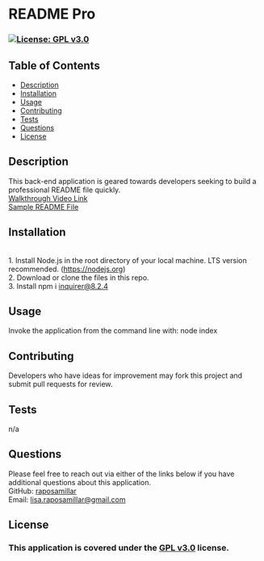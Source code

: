 # README Pro

  ### [![License: GPL v3.0](https://img.shields.io/badge/License-GPLv3-blue.svg)](https://www.gnu.org/licenses/gpl-3.0) 

  ## Table of Contents
  - [Description](#description)
  - [Installation](#installation)
  - [Usage](#usage)
  - [Contributing](#contributing)
  - [Tests](#tests)
  - [Questions](#questions)
  - [License](#license)

  ## Description 
  This back-end application is geared towards developers seeking to build a professional README file quickly.</br>
  <a href="https://drive.google.com/file/d/1L0tXZcY0VgQVan58HuvqVKbDvOCLYS3H/view?usp=sharing">Walkthrough Video Link</a></br>
  <a href="https://github.com/raposamillar/portfolio-generator">Sample README File</a>
  
  ## Installation 
  </br>1. Install Node.js in the root directory of your local machine. LTS version recommended. (https://nodejs.org)</br>2. Download or clone the files in this repo.</br>3. Install npm i inquirer@8.2.4 
  
  ## Usage
  Invoke the application from the command line with: node index 

  ## Contributing 
  Developers who have ideas for improvement may fork this project and submit pull requests for review.

  ## Tests
  n/a

  ## Questions 
  Please feel free to reach out via either of the links below if you have additional questions about this application.</br>
  GitHub: <a href="https://github.com/raposamillar/">raposamillar</a></br>
  Email: lisa.raposamillar@gmail.com

  ## License
  ### This application is covered under the [GPL v3.0](https://choosealicense.com/licenses/gpl-3.0/) license.
  
